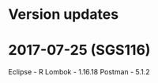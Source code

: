 Version updates
===========

2017-07-25 (SGS116)
===========
Eclipse - R
Lombok - 1.16.18
Postman - 5.1.2